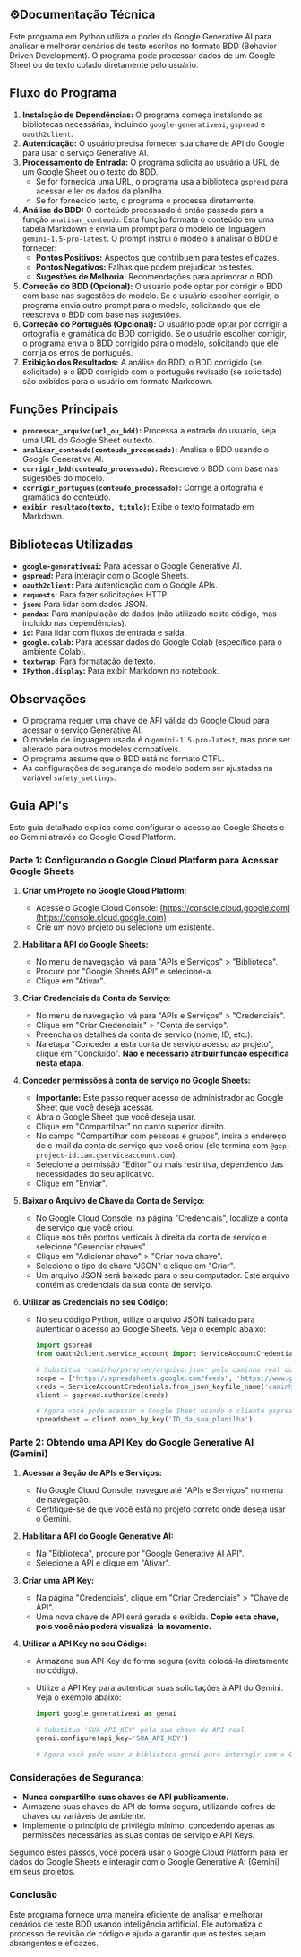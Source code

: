 ## ⚙️Documentação Técnica

Este programa em Python utiliza o poder do Google Generative AI para analisar e melhorar cenários de teste escritos no formato BDD (Behavior Driven Development). O programa pode processar dados de um Google Sheet ou de texto colado diretamente pelo usuário.

## Fluxo do Programa

1. **Instalação de Dependências:** O programa começa instalando as bibliotecas necessárias, incluindo `google-generativeai`, `gspread` e `oauth2client`.
2. **Autenticação:** O usuário precisa fornecer sua chave de API do Google para usar o serviço Generative AI.
3. **Processamento de Entrada:** O programa solicita ao usuário a URL de um Google Sheet ou o texto do BDD. 
    - Se for fornecida uma URL, o programa usa a biblioteca `gspread` para acessar e ler os dados da planilha.
    - Se for fornecido texto, o programa o processa diretamente.
4. **Análise do BDD:** O conteúdo processado é então passado para a função `analisar_conteudo`. Esta função formata o conteúdo em uma tabela Markdown e envia um prompt para o modelo de linguagem `gemini-1.5-pro-latest`. O prompt instrui o modelo a analisar o BDD e fornecer:
    - **Pontos Positivos:** Aspectos que contribuem para testes eficazes.
    - **Pontos Negativos:** Falhas que podem prejudicar os testes.
    - **Sugestões de Melhoria:** Recomendações para aprimorar o BDD.
5. **Correção do BDD (Opcional):** O usuário pode optar por corrigir o BDD com base nas sugestões do modelo. Se o usuário escolher corrigir, o programa envia outro prompt para o modelo, solicitando que ele reescreva o BDD com base nas sugestões.
6. **Correção do Português (Opcional):** O usuário pode optar por corrigir a ortografia e gramática do BDD corrigido. Se o usuário escolher corrigir, o programa envia o BDD corrigido para o modelo, solicitando que ele corrija os erros de português.
7. **Exibição dos Resultados:** A análise do BDD, o BDD corrigido (se solicitado) e o BDD corrigido com o português revisado (se solicitado) são exibidos para o usuário em formato Markdown.

## Funções Principais

- **`processar_arquivo(url_ou_bdd)`:** Processa a entrada do usuário, seja uma URL do Google Sheet ou texto.
- **`analisar_conteudo(conteudo_processado)`:** Analisa o BDD usando o Google Generative AI.
- **`corrigir_bdd(conteudo_processado)`:** Reescreve o BDD com base nas sugestões do modelo.
- **`corrigir_portugues(conteudo_processado)`:** Corrige a ortografia e gramática do conteúdo.
- **`exibir_resultado(texto, titulo)`:** Exibe o texto formatado em Markdown.

## Bibliotecas Utilizadas

- **`google-generativeai`:** Para acessar o Google Generative AI.
- **`gspread`:** Para interagir com o Google Sheets.
- **`oauth2client`:** Para autenticação com o Google APIs.
- **`requests`:** Para fazer solicitações HTTP.
- **`json`:** Para lidar com dados JSON.
- **`pandas`:** Para manipulação de dados (não utilizado neste código, mas incluído nas dependências).
- **`io`:** Para lidar com fluxos de entrada e saída.
- **`google.colab`:** Para acessar dados do Google Colab (específico para o ambiente Colab).
- **`textwrap`:** Para formatação de texto.
- **`IPython.display`:** Para exibir Markdown no notebook.

## Observações

- O programa requer uma chave de API válida do Google Cloud para acessar o serviço Generative AI.
- O modelo de linguagem usado é o `gemini-1.5-pro-latest`, mas pode ser alterado para outros modelos compatíveis.
- O programa assume que o BDD está no formato CTFL.
- As configurações de segurança do modelo podem ser ajustadas na variável `safety_settings`.

## Guia API's

Este guia detalhado explica como configurar o acesso ao Google Sheets e ao Gemini através do Google Cloud Platform.

### Parte 1: Configurando o Google Cloud Platform para Acessar Google Sheets

1. **Criar um Projeto no Google Cloud Platform:**
   - Acesse o Google Cloud Console: [https://console.cloud.google.com](https://console.cloud.google.com)
   - Crie um novo projeto ou selecione um existente.

2. **Habilitar a API do Google Sheets:**
   - No menu de navegação, vá para "APIs e Serviços" > "Biblioteca".
   - Procure por "Google Sheets API" e selecione-a.
   - Clique em "Ativar".

3. **Criar Credenciais da Conta de Serviço:**
   - No menu de navegação, vá para "APIs e Serviços" > "Credenciais".
   - Clique em "Criar Credenciais" > "Conta de serviço".
   - Preencha os detalhes da conta de serviço (nome, ID, etc.).
   - Na etapa "Conceder a esta conta de serviço acesso ao projeto", clique em "Concluído". **Não é necessário atribuir função específica nesta etapa.**

4. **Conceder permissões à conta de serviço no Google Sheets:**
   - **Importante:** Este passo requer acesso de administrador ao Google Sheet que você deseja acessar.
   - Abra o Google Sheet que você deseja usar.
   - Clique em "Compartilhar" no canto superior direito.
   - No campo "Compartilhar com pessoas e grupos", insira o endereço de e-mail da conta de serviço que você criou (ele termina com `@gcp-project-id.iam.gserviceaccount.com`).
   - Selecione a permissão "Editor" ou mais restritiva, dependendo das necessidades do seu aplicativo.
   - Clique em "Enviar".

5. **Baixar o Arquivo de Chave da Conta de Serviço:**
   - No Google Cloud Console, na página "Credenciais", localize a conta de serviço que você criou.
   - Clique nos três pontos verticais à direita da conta de serviço e selecione "Gerenciar chaves".
   - Clique em "Adicionar chave" > "Criar nova chave".
   - Selecione o tipo de chave "JSON" e clique em "Criar".
   - Um arquivo JSON será baixado para o seu computador. Este arquivo contém as credenciais da sua conta de serviço.

6. **Utilizar as Credenciais no seu Código:**
   - No seu código Python, utilize o arquivo JSON baixado para autenticar o acesso ao Google Sheets. Veja o exemplo abaixo:
     ```python
     import gspread
     from oauth2client.service_account import ServiceAccountCredentials

     # Substitua 'caminho/para/seu/arquivo.json' pelo caminho real do arquivo JSON baixado
     scope = ['https://spreadsheets.google.com/feeds', 'https://www.googleapis.com/auth/drive']
     creds = ServiceAccountCredentials.from_json_keyfile_name('caminho/para/seu/arquivo.json', scope)
     client = gspread.authorize(creds)

     # Agora você pode acessar o Google Sheet usando o cliente gspread
     spreadsheet = client.open_by_key('ID_da_sua_planilha')
     ```

### Parte 2: Obtendo uma API Key do Google Generative AI (Gemini)

1. **Acessar a Seção de APIs e Serviços:**
   - No Google Cloud Console, navegue até "APIs e Serviços" no menu de navegação.
   - Certifique-se de que você está no projeto correto onde deseja usar o Gemini.

2. **Habilitar a API do Google Generative AI:**
   - Na "Biblioteca", procure por "Google Generative AI API".
   - Selecione a API e clique em "Ativar".

3. **Criar uma API Key:**
   - Na página "Credenciais", clique em "Criar Credenciais" > "Chave de API".
   - Uma nova chave de API será gerada e exibida. **Copie esta chave, pois você não poderá visualizá-la novamente.**

4. **Utilizar a API Key no seu Código:**
   - Armazene sua API Key de forma segura (evite colocá-la diretamente no código).
   - Utilize a API Key para autenticar suas solicitações à API do Gemini. Veja o exemplo abaixo:

     ```python
     import google.generativeai as genai

     # Substitua 'SUA_API_KEY' pela sua chave de API real
     genai.configure(api_key='SUA_API_KEY')

     # Agora você pode usar a biblioteca genai para interagir com o Gemini
     ```

### Considerações de Segurança:

- **Nunca compartilhe suas chaves de API publicamente.**
- Armazene suas chaves de API de forma segura, utilizando cofres de chaves ou variáveis de ambiente.
- Implemente o princípio de privilégio mínimo, concedendo apenas as permissões necessárias às suas contas de serviço e API Keys.

Seguindo estes passos, você poderá usar o Google Cloud Platform para ler dados do Google Sheets e interagir com o Google Generative AI (Gemini) em seus projetos.

### Conclusão

Este programa fornece uma maneira eficiente de analisar e melhorar cenários de teste BDD usando inteligência artificial. Ele automatiza o processo de revisão de código e ajuda a garantir que os testes sejam abrangentes e eficazes. 
